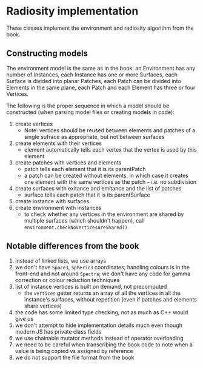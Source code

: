 # Radiosity implementation

These classes implement the environment and radiosity algorithm from the book.

## Constructing models

The environment model is the same as in the book: an Environment has any number of Instances, each Instance has one or more Surfaces, each Surface is divided into planar Patches, each Patch can be divided into Elements in the same plane, each Patch and each Element has three or four Vertices.

The following is the proper sequence in which a model should be constructed (when parsing model files or creating models in code):

1. create vertices
   * Note: vertices should be reused between elements and patches of a single sufrace as appropriate, but not between surfaces
2. create elements with their vertices
   * element automatically tells each vertex that the vertex is used by this element
3. create patches with vertices and elements
   * patch tells each element that it is its parentPatch
   * a patch can be created without elements, in which case it creates one element with the same vertices as the patch – i.e. no subdivision
4. create surfaces with exitance and emitance and the list of patches
   * surface tells each patch that it is its parentSurface
5. create instance with surfaces
6. create environment with instances
   * to check whether any vertices in the environment are shared by multiple surfaces (which shouldn't happen), call `environment.checkNoVerticesAreShared()`

## Notable differences from the book

1. instead of linked lists, we use arrays
2. we don't have `Space3`, `Spheric3` coordinates; handling colours is in the front-end and not around `Spectra`; we don't have any code for gamma correction or colour reduction techniques
3. list of instance vertices is built on demand, not precomputed
   * the `vertices` getter returns an array of all the vertices in all the instance's surfaces, without repetition (even if patches and elements share vertices)
4. the code has some limited type checking, not as much as C++ would give us
5. we don't attempt to hide implementation details much even though modern JS has private class fields
6. we use chainable mutator methods instead of operator overloading
7. we need to be careful when transcribing the book code to note when a value is being copied vs assigned by reference
8. we do not support the file format from the book

